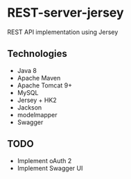 # REST-server-jersey
REST API implementation using Jersey

## Technologies
* Java 8
* Apache Maven
* Apache Tomcat 9+
* MySQL
* Jersey + HK2
* Jackson
* modelmapper
* Swagger

## TODO
* Implement oAuth 2
* Implement Swagger UI